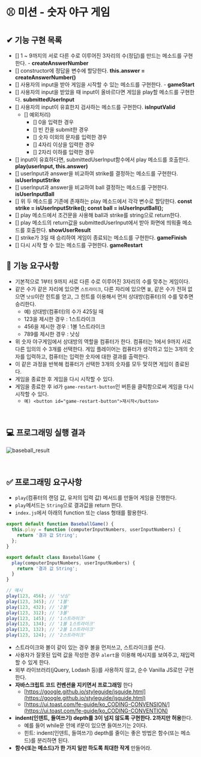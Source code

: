 # ⚾ 미션 - 숫자 야구 게임

## ✔ 기능 구현 목록

- [] 1 ~ 9까지의 서로 다른 수로 이루어진 3자리의 수(정답)를 만드는 메소드를 구현한다. - **createAnswerNumber**
- [] constructor에 정답을 변수에 할당한다. **this.answer = createAnswerNumber()**
- [] 사용자의 input을 받아 게임을 시작할 수 있는 메소드를 구현한다. - **gameStart**
- [] 사용자의 input을 받았을 때 input이 올바르다면 게임을 play할 메소드를 구현한다. **submittedUserInput**
- [] 사용자의 input이 유효한지 검사하는 메소드를 구현한다. **isInputValid**
  - [] 예외처리)
    - [] 0을 입력한 경우
    - [] 빈 칸을 submit한 경우
    - [] 숫자 이외의 문자를 입력한 경우
    - [] 4자리 이상을 입력한 경우
    - [] 2자리 이하를 입력한 경우
- [] input이 유효하다면, submittedUserInput함수에서 play 메소드를 호출한다. **play(userInput, this.answer)**
- [] userInput과 answer을 비교하여 strike를 결정하는 메소드를 구현한다. **isUserInputStrike**
- [] userInput과 answer을 비교하여 ball 결정하는 메소드를 구현한다. **isUserInputBall**
- [] 위 두 메소드를 기존에 존재하는 play 메소드에서 각각 변수로 할당한다.
  **const strike = isUserInputStrike(); const ball = isUserInputBall();**
- [] play 메소드에서 조건문을 사용해 ball과 strike를 string으로 return한다.
- [] play 메소드의 return값을 submittedUserInput에서 받아 화면에 띄워줄 메소드를 호출한다. **showUserResult**
- [] strike가 3일 때 승리하여 게임이 종료되는 메소드를 구현한다. **gameFinish**
- [] 다시 시작 할 수 있는 메소드를 구현한다. **gameRestart**

## 🎯 기능 요구사항

- 기본적으로 1부터 9까지 서로 다른 수로 이루어진 3자리의 수를 맞추는 게임이다.
- 같은 수가 같은 자리에 있으면 `스트라이크`, 다른 자리에 있으면 `볼`, 같은 수가 전혀 없으면 `낫싱`이란 힌트를 얻고, 그 힌트를 이용해서 먼저 상대방(컴퓨터)의 수를 맞추면 승리한다.
  - 예) 상대방(컴퓨터)의 수가 425일 때
  - 123을 제시한 경우 : 1스트라이크
  - 456을 제시한 경우 : 1볼 1스트라이크
  - 789를 제시한 경우 : 낫싱
- 위 숫자 야구게임에서 상대방의 역할을 컴퓨터가 한다. 컴퓨터는 1에서 9까지 서로 다른 임의의 수 3개를 선택한다. 게임 플레이어는 컴퓨터가 생각하고 있는 3개의 숫자를 입력하고, 컴퓨터는 입력한 숫자에 대한 결과를 출력한다.
- 이 같은 과정을 반복해 컴퓨터가 선택한 3개의 숫자를 모두 맞히면 게임이 종료된다.
- 게임을 종료한 후 게임을 다시 시작할 수 있다.
- 게임을 종료한 후 id가 `game-restart-button`인 버튼을 클릭함으로써 게임을 다시 시작할 수 있다.
  - `예) <button id="game-restart-button">재시작</button>`

<br>

## 💻 프로그래밍 실행 결과

![baseball_result](https://user-images.githubusercontent.com/50367798/100166088-32473e00-2eff-11eb-9454-5d45e648b37e.jpg)

<br>

## ✅ 프로그래밍 요구사항

- `play`(컴퓨터의 랜덤 값, 유저의 입력 값) 메서드를 만들어 게임을 진행한다.
- `play`메서드는 `String`으로 결과값을 return 한다.
- `index.js`에서 아래의 function 또는 class 형태를 활용한다.

```javascript
export default function BaseballGame() {
  this.play = function (computerInputNumbers, userInputNumbers) {
    return '결과 값 String';
  };
}

export default class BaseballGame {
  play(computerInputNumbers, userInputNumbers) {
    return '결과 값 String';
  }
}

// 예시
play(123, 456); // '낫싱'
play(123, 345); // '1볼'
play(123, 432); // '2볼'
play(123, 312); // '3볼'
play(123, 145); // '1스트라이크'
play(123, 134); // '1볼 1스트라이크'
play(123, 132); // '2볼 1스트라이크'
play(123, 124); // '2스트라이크'
```

- 스트라이크와 볼이 같이 있는 경우 볼을 먼저쓰고, 스트라이크를 쓴다.
- 사용자가 잘못된 입력 값을 작성한 경우 `alert`을 이용해 메시지를 보여주고, 재입력할 수 있게 한다.
- 외부 라이브러리(jQuery, Lodash 등)를 사용하지 않고, 순수 Vanilla JS로만 구현한다.
- **자바스크립트 코드 컨벤션을 지키면서 프로그래밍** 한다
  - [https://google.github.io/styleguide/jsguide.html](https://google.github.io/styleguide/jsguide.html)
  - [https://ui.toast.com/fe-guide/ko_CODING-CONVENSION/](https://ui.toast.com/fe-guide/ko_CODING-CONVENTION)
- **indent(인덴트, 들여쓰기) depth를 3이 넘지 않도록 구현한다. 2까지만 허용**한다.
  - 예를 들어 while문 안에 if문이 있으면 들여쓰기는 2이다.
  - 힌트: indent(인덴트, 들여쓰기) depth를 줄이는 좋은 방법은 함수(또는 메소드)를 분리하면 된다.
- **함수(또는 메소드)가 한 가지 일만 하도록 최대한 작게** 만들어라.
